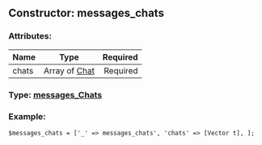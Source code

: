 ## Constructor: messages\_chats  

### Attributes:

| Name     |    Type       | Required |
|----------|:-------------:|---------:|
|chats|Array of [Chat](../types/Chat.md) | Required|


### Type: [messages\_Chats](../types/messages\_Chats.md)

### Example:


```
$messages_chats = ['_' => messages_chats', 'chats' => [Vector t], ];
```